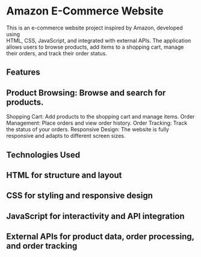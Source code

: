 

# Amazon E-Commerce Website

  This is an e-commerce website project inspired by Amazon, developed using   
  HTML, CSS, JavaScript, and integrated with external APIs. The application  
  allows users to browse products, add items to a shopping cart, manage 
  their orders, and track their order status.
 
## Features 

## Product Browsing: Browse and search for products.
Shopping Cart: Add products to the shopping cart and manage items.
Order Management: Place orders and view order history.
Order Tracking: Track the status of your orders.
Responsive Design: The website is fully responsive and adapts to different screen sizes.


## Technologies Used

## HTML for structure and layout
## CSS for styling and responsive design
## JavaScript for interactivity and API integration
## External APIs for product data, order processing, and order tracking




